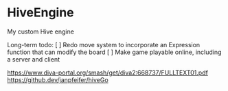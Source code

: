 # HiveEngine

My custom Hive engine

Long-term todo:
[ ] Redo move system to incorporate an Expression function that can modify the board
[ ] Make game playable online, including a server and client

https://www.diva-portal.org/smash/get/diva2:668737/FULLTEXT01.pdf
https://github.dev/janpfeifer/hiveGo
